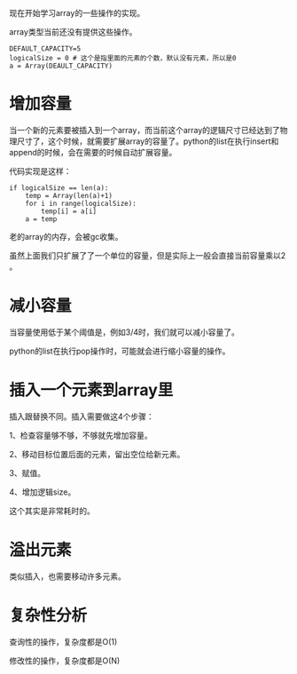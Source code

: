 现在开始学习array的一些操作的实现。

array类型当前还没有提供这些操作。

```
DEFAULT_CAPACITY=5
logicalSize = 0 # 这个是指里面的元素的个数，默认没有元素，所以是0
a = Array(DEAULT_CAPACITY)
```

# 增加容量

当一个新的元素要被插入到一个array，而当前这个array的逻辑尺寸已经达到了物理尺寸了，这个时候，就需要扩展array的容量了。python的list在执行insert和append的时候，会在需要的时候自动扩展容量。

代码实现是这样：

```
if logicalSize == len(a):
    temp = Array(len(a)+1)
    for i in range(logicalSize):
        temp[i] = a[i]
    a = temp
```

老的array的内存，会被gc收集。

虽然上面我们只扩展了了一个单位的容量，但是实际上一般会直接当前容量乘以2 。

# 减小容量

当容量使用低于某个阈值是，例如3/4时，我们就可以减小容量了。

python的list在执行pop操作时，可能就会进行缩小容量的操作。

# 插入一个元素到array里

插入跟替换不同。插入需要做这4个步骤：

1、检查容量够不够，不够就先增加容量。

2、移动目标位置后面的元素，留出空位给新元素。

3、赋值。

4、增加逻辑size。

这个其实是非常耗时的。

# 溢出元素

类似插入，也需要移动许多元素。



# 复杂性分析

查询性的操作，复杂度都是O(1)

修改性的操作，复杂度都是O(N)



